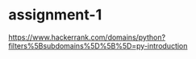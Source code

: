 # assignment-1
https://www.hackerrank.com/domains/python?filters%5Bsubdomains%5D%5B%5D=py-introduction
